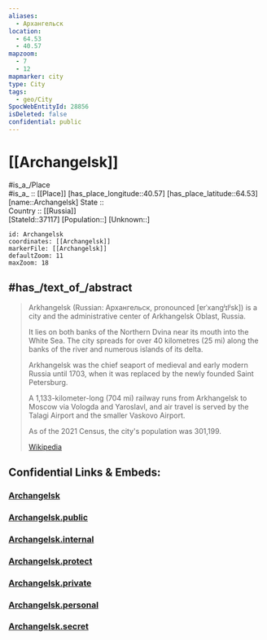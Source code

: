 ```yaml
---
aliases:
  - Архангельск
location:
  - 64.53
  - 40.57
mapzoom:
  - 7
  - 12
mapmarker: city
type: City
tags:
  - geo/City
SpocWebEntityId: 28856
isDeleted: false
confidential: public
---
```


# [[Archangelsk]] 

#is_a_/Place  
#is_a_ :: [[Place]] 
[has_place_longitude::40.57] 
[has_place_latitude::64.53] 
[name::Archangelsk] 
State ::  
Country :: [[Russia]]  
[StateId::37117] 
[Population::] 
[Unknown::] 


```leaflet
id: Archangelsk
coordinates: [[Archangelsk]] 
markerFile: [[Archangelsk]] 
defaultZoom: 11 
maxZoom: 18
```

## #has_/text_of_/abstract 

> Arkhangelsk (Russian: Архангельск, pronounced [ɐrˈxanɡʲɪlʲsk]) is a city 
> and the administrative center of Arkhangelsk Oblast, Russia. 
> 
> It lies on both banks of the Northern Dvina near its mouth into the White Sea. 
> The city spreads for over 40 kilometres (25 mi) along the banks of the river 
> and numerous islands of its delta. 
> 
> Arkhangelsk was the chief seaport of medieval and early modern Russia until 1703, 
> when it was replaced by the newly founded Saint Petersburg.
>
> A 1,133-kilometer-long (704 mi) railway 
> runs from Arkhangelsk to Moscow via Vologda and Yaroslavl, 
> and air travel is served by the Talagi Airport and the smaller Vaskovo Airport. 
> 
> As of the 2021 Census, the city's population was 301,199.
>
> [Wikipedia](https://en.wikipedia.org/wiki/Arkhangelsk) 

## Confidential Links & Embeds: 

### [Archangelsk](/_Standards/Earth/Continent/Europe/Europe~East/Russia/Russia~NorthWest/Arkhangelsk_Oblast/City/Archangelsk.md) 

### [Archangelsk.public](/_public/Earth/Continent/Europe/Europe~East/Russia/Russia~NorthWest/Arkhangelsk_Oblast/City/Archangelsk.public.md) 

### [Archangelsk.internal](/_internal/Earth/Continent/Europe/Europe~East/Russia/Russia~NorthWest/Arkhangelsk_Oblast/City/Archangelsk.internal.md) 

### [Archangelsk.protect](/_protect/Earth/Continent/Europe/Europe~East/Russia/Russia~NorthWest/Arkhangelsk_Oblast/City/Archangelsk.protect.md) 

### [Archangelsk.private](/_private/Earth/Continent/Europe/Europe~East/Russia/Russia~NorthWest/Arkhangelsk_Oblast/City/Archangelsk.private.md) 

### [Archangelsk.personal](/_personal/Earth/Continent/Europe/Europe~East/Russia/Russia~NorthWest/Arkhangelsk_Oblast/City/Archangelsk.personal.md) 

### [Archangelsk.secret](/_secret/Earth/Continent/Europe/Europe~East/Russia/Russia~NorthWest/Arkhangelsk_Oblast/City/Archangelsk.secret.md)

